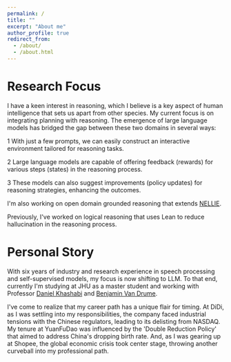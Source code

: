 ```yaml
---
permalink: /
title: ""
excerpt: "About me"
author_profile: true
redirect_from: 
  - /about/
  - /about.html
---
```



Research Focus
======
I have a keen interest in reasoning, which I believe is a key aspect of human intelligence that sets us apart from other species. My current focus is on integrating planning with reasoning. The emergence of large language models has bridged the gap between these two domains in several ways:

1  With just a few prompts, we can easily construct an interactive environment tailored for reasoning tasks.

2  Large language models are capable of offering feedback (rewards) for various steps (states) in the reasoning process.

3  These models can also suggest improvements (policy updates) for reasoning strategies, enhancing the outcomes.


I'm also working on open domain grounded reasoning that extends [NELLIE](https://arxiv.org/abs/2209.07662).


Previously, I've worked on logical reasoning that uses Lean to reduce hallucination in the reasoning process.


Personal Story
======
With six years of industry and research experience in speech processing and self-supervised models, my focus is now shifting to LLM. To that end, currently I'm studying at JHU as a master student and working with Professor [Daniel Khashabi](https://danielkhashabi.com/) and [Benjamin Van Drume](https://www.cs.jhu.edu/~vandurme/).

I've come to realize that my career path has a unique flair for timing. At DiDi, as I was settling into my responsibilities, the company faced industrial tensions with the Chinese regulators, leading to its delisting from NASDAQ. My tenure at YuanFuDao was influenced by the 'Double Reduction Policy' that aimed to address China's dropping birth rate. And, as I was gearing up at Shopee, the global economic crisis took center stage, throwing another curveball into my professional path.
